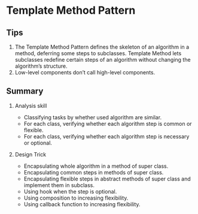 # Template Method Pattern

## Tips
1. The Template Method Pattern defines the skeleton of an algorithm in a method, deferring some steps to subclasses. Template Method lets subclasses redefine certain steps of an algorithm without changing the algorithm’s structure.
1. Low-level components don’t call high-level components.

## Summary
1. Analysis skill
   - Classifying tasks by whether used algorithm are similar.
   - For each class, verifying whether each algorithm step is common or flexible.
   - For each class, verifying whether each algorithm step is necessary or optional.

1. Design Trick
   - Encapsulating whole algorithm in a method of super class.
   - Encapsulating common steps in methods of super class.
   - Encapsulating flexible steps in abstract methods of super class and implement them in subclass.
   - Using hook when the step is optional.
   - Using composition to increasing flexibility.
   - Using callback function to increasing flexibility.